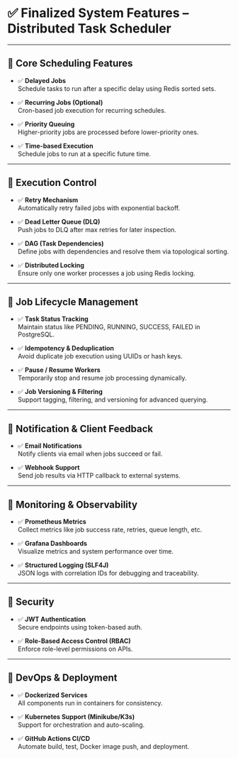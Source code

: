 
# ✅ Finalized System Features – Distributed Task Scheduler

---

## 🔹 Core Scheduling Features
- ✅ **Delayed Jobs**  
  Schedule tasks to run after a specific delay using Redis sorted sets.

- ✅ **Recurring Jobs (Optional)**  
  Cron-based job execution for recurring schedules.

- ✅ **Priority Queuing**  
  Higher-priority jobs are processed before lower-priority ones.

- ✅ **Time-based Execution**  
  Schedule jobs to run at a specific future time.

---

## 🔹 Execution Control
- ✅ **Retry Mechanism**  
  Automatically retry failed jobs with exponential backoff.

- ✅ **Dead Letter Queue (DLQ)**  
  Push jobs to DLQ after max retries for later inspection.

- ✅ **DAG (Task Dependencies)**  
  Define jobs with dependencies and resolve them via topological sorting.

- ✅ **Distributed Locking**  
  Ensure only one worker processes a job using Redis locking.

---

## 🔹 Job Lifecycle Management
- ✅ **Task Status Tracking**  
  Maintain status like PENDING, RUNNING, SUCCESS, FAILED in PostgreSQL.

- ✅ **Idempotency & Deduplication**  
  Avoid duplicate job execution using UUIDs or hash keys.

- ✅ **Pause / Resume Workers**  
  Temporarily stop and resume job processing dynamically.

- ✅ **Job Versioning & Filtering**  
  Support tagging, filtering, and versioning for advanced querying.

---

## 🔹 Notification & Client Feedback
- ✅ **Email Notifications**  
  Notify clients via email when jobs succeed or fail.

- ✅ **Webhook Support**  
  Send job results via HTTP callback to external systems.

---

## 🔹 Monitoring & Observability
- ✅ **Prometheus Metrics**  
  Collect metrics like job success rate, retries, queue length, etc.

- ✅ **Grafana Dashboards**  
  Visualize metrics and system performance over time.

- ✅ **Structured Logging (SLF4J)**  
  JSON logs with correlation IDs for debugging and traceability.

---

## 🔹 Security
- ✅ **JWT Authentication**  
  Secure endpoints using token-based auth.

- ✅ **Role-Based Access Control (RBAC)**  
  Enforce role-level permissions on APIs.

---

## 🔹 DevOps & Deployment
- ✅ **Dockerized Services**  
  All components run in containers for consistency.

- ✅ **Kubernetes Support (Minikube/K3s)**  
  Support for orchestration and auto-scaling.

- ✅ **GitHub Actions CI/CD**  
  Automate build, test, Docker image push, and deployment.

